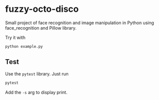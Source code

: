 # fuzzy-octo-disco

Small project of face recognition and image manipulation in Python using face_recognition and Pillow library.

Try it with

```bash
python example.py
```

## Test

Use the `pytest` library. Just run

```bash
pytest
```

Add the `-s` arg to display print.